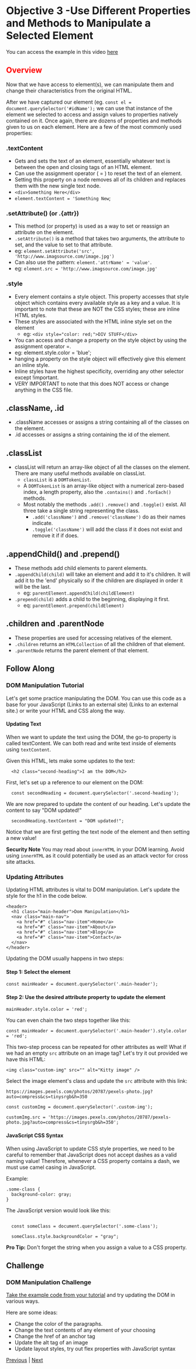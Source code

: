 # Objective 3 -Use Different Properties and Methods to Manipulate a Selected Element

You can access the example in this video [here](https://codesandbox.io/s/k0q2wwyj2o)

## <span style="color:red">Overview</span>

Now that we have access to element(s), we can manipulate them and change their characteristics from the original HTML.

After we have captured our element (eg. ```const el = document.querySelector('#idName');``` we can use that instance of the element we selected to access and assign values to properties natively contained on it. Once again, there are dozens of properties and methods given to us on each element. Here are a few of the most commonly used properties:

### .textContent
- Gets and sets the text of an element, essentially whatever text is between the open and closing tags of an HTML element.
- Can use the assignment operator ( = ) to reset the text of an element.
- Setting this property on a node removes all of its children and replaces them with the new single text node.
- ```<div>Something Here</div>```
- ```element.textContent = 'Something New```;

### .setAttribute() (or .{attr})
- This method (or property) is used as a way to set or reassign an attribute on the element.
- `.setAttribute()` is a method that takes two arguments, the attribute to set, and the value to set to that attribute.
- eg: `element.setAttribute('src', 'http://www.imagsource.com/image.jpg')`
- Can also use the pattern: `element.'attrName' = 'value'`.
- eg: `element.src = 'http://www.imagsource.com/image.jpg'`

### .style
- Every element contains a style object. This property accesses that style object which contains every available style as a key and a value. It is important to note that these are NOT the CSS styles; these are inline HTML styles.
- These styles are associated with the HTML inline style set on the element
  -   eg: `<div style="color: red;">DIV STUFF</div>`
- You can access and change a property on the style object by using the assignment operator =.
- eg: element.style.color = 'blue';
- hanging a property on the style object will effectively give this element an inline style.
- Inline styles have the highest specificity, overriding any other selector except !important.
- VERY IMPORTANT to note that this does NOT access or change anything in the CSS file.

##  .className, .id
- .className accesses or assigns a string containing all of the classes on the element.
- .id accesses or assigns a string containing the id of the element.

##  .classList
- classList will return an array-like object of all the classes on the element. There are many useful methods available on classList.
  - `classList` is a `DOMTokenList`.
  - A `DOMTokenList` is an array-like object with a numerical zero-based index, a length property, also the `.contains()` and `.forEach()` methods.
  - Most notably the methods `.add()` `.remove()` and `.toggle()` exist. All three take a single string representing the class.
    - `.add('className')` and `.remove('className')` do as their names indicate.
    - `.toggle('className')` will add the class if it does not exist and remove it if if does.

##  .appendChild() and .prepend()
- These methods add child elements to parent elements.
- `.appendChild(child)` will take an element and add it to it's children. It will add it to the 'end' physically so if the children are displayed in order it will be the last.
  - eg: `parentElement.appendChild(childElement)`
- `.prepend(child)` adds a child to the beginning, displaying it first.
  - eq: `parentElement.prepend(childElement)`

##  .children and .parentNode
- These properties are used for accessing relatives of the element.
- `.children` returns an `HTMLCollection` of all the children of that element.
- `.parentNode` returns the parent element of that element.

## Follow Along

### DOM Manipulation Tutorial

Let's get some practice manipulating the DOM. You can use this code as a base for your JavaScript (Links to an external site) (Links to an external site.) or write your HTML and CSS along the way.

####  Updating Text

When we want to update the text using the DOM, the go-to property is called textContent. We can both read and write text inside of elements using `textContent`.

Given this HTML, lets make some updates to the text:
```
  <h2 class="second-heading">I am the DOM</h2>
```
First, let's set up a reference to our element on the DOM:
```
  const secondHeading = document.querySelector('.second-heading');
```
We are now prepared to update the content of our heading. Let's update the content to say "DOM updated!"
```
  secondHeading.textContent = "DOM updated!";
```
Notice that we are first getting the text node of the element and then setting a new value!

**Security Note** You may read about `innerHTML` in your DOM learning. Avoid using `innerHTML` as it could potentially be used as an attack vector for cross site attacks.

### Updating Attributes

Updating HTML attributes is vital to DOM manipulation. Let's update the style for the h1 in the code below.

```
<header>
  <h1 class="main-header">Dom Manipulation</h1>
  <nav class="main-nav">
    <a href="#" class="nav-item">Home</a>
    <a href="#" class="nav-item">About</a>
    <a href="#" class="nav-item">Blog</a>
    <a href="#" class="nav-item">Contact</a>
  </nav>
</header>
```
Updating the DOM usually happens in two steps:

####  Step 1: Select the element
```
const mainHeader = document.querySelector('.main-header');
```
####  Step 2: Use the desired attribute property to update the element
```
mainHeader.style.color = 'red';
```
You can even chain the two steps together like this:
```
const mainHeader = document.querySelector('.main-header').style.color = 'red';
```
This two-step process can be repeated for other attributes as well! What if we had an empty `src` attribute on an image tag? Let's try it out provided we have this HTML:
```
<img class="custom-img" src="" alt="Kitty image" />
```
Select the image element's class and update the `src` attribute with this link:
```
https://images.pexels.com/photos/20787/pexels-photo.jpg?auto=compress&cs=tinysrgb&h=350
```
```
const customImg = document.querySelector('.custom-img');

customImg.src = 'https://images.pexels.com/photos/20787/pexels-photo.jpg?auto=compress&cs=tinysrgb&h=350';
```

####  JavaScript CSS Syntax

When using JavaScript to update CSS style properties, we need to be careful to remember that JavaScript does not accept dashes as a valid naming value! Therefore, whenever a CSS property contains a dash, we must use camel casing in JavaScript.

Example:

```
.some-class {
  background-color: gray;
}
```
The JavaScript version would look like this:
```

  const someClass = document.querySelector('.some-class');

  someClass.style.backgroundColor = "gray";
```
**Pro Tip:** Don't forget the string when you assign a value to a CSS property.

## Challenge

### DOM Manipulation Challenge

[Take the example code from your tutorial](https://codepen.io/BloomTech/pen/jvjjGB?editors=1011) and try updating the DOM in various ways.

Here are some ideas:

- Change the color of the paragraphs.
- Change the text contents of any element of your choosing
- Change the href of an anchor tag
- Update the alt tag of an image
- Update layout styles, try out flex properties with JavaScript syntax



[Previous](./Object_2.md) | [Next](./Object_4.md)


